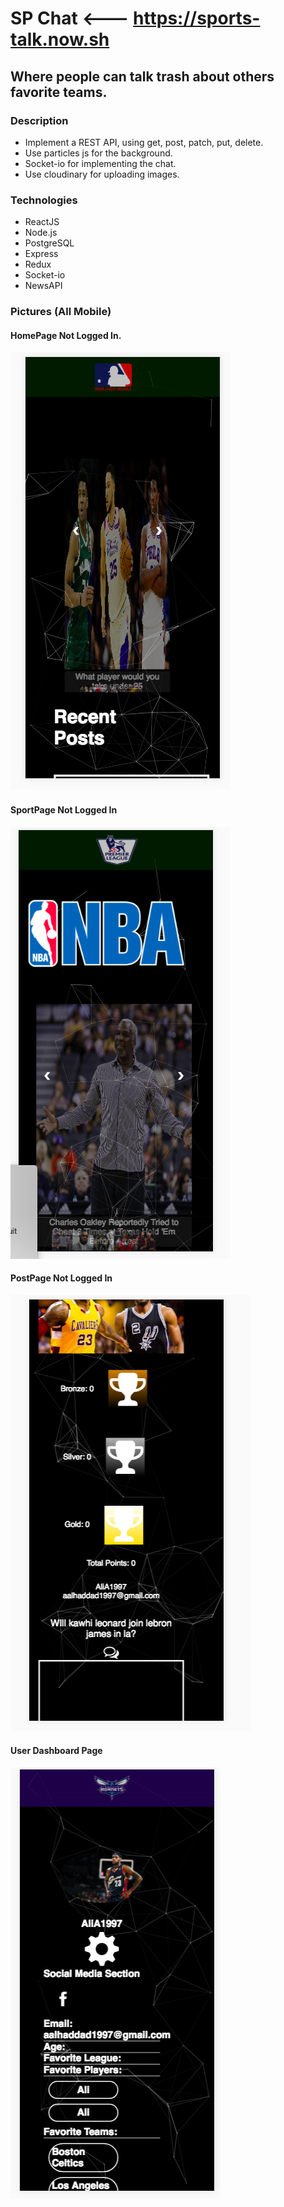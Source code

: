 # SP Chat <--- https://sports-talk.now.sh
  ## Where people can talk trash about others favorite teams. 
  ### Description 
  - Implement a REST API, using get, post, patch, put, delete. 
  - Use particles js for the background.
  - Socket-io for implementing the chat.
  - Use cloudinary for uploading images. 
  ### Technologies  
  - ReactJS
  - Node.js
  - PostgreSQL
  - Express 
  - Redux 
  - Socket-io
  - NewsAPI 
  ### Pictures (All Mobile)
  #### HomePage Not Logged In.
  ![HomePage](/markdown-images/HomePage.png)
  #### SportPage Not Logged In 
  ![SportPage](/markdown-images/SportPage.png)
  #### PostPage Not Logged In
  ![PostPage](/markdown-images/PostPage.png)
  #### User Dashboard Page
  ![UserDashboard](/markdown-images/UserDashboard.png)